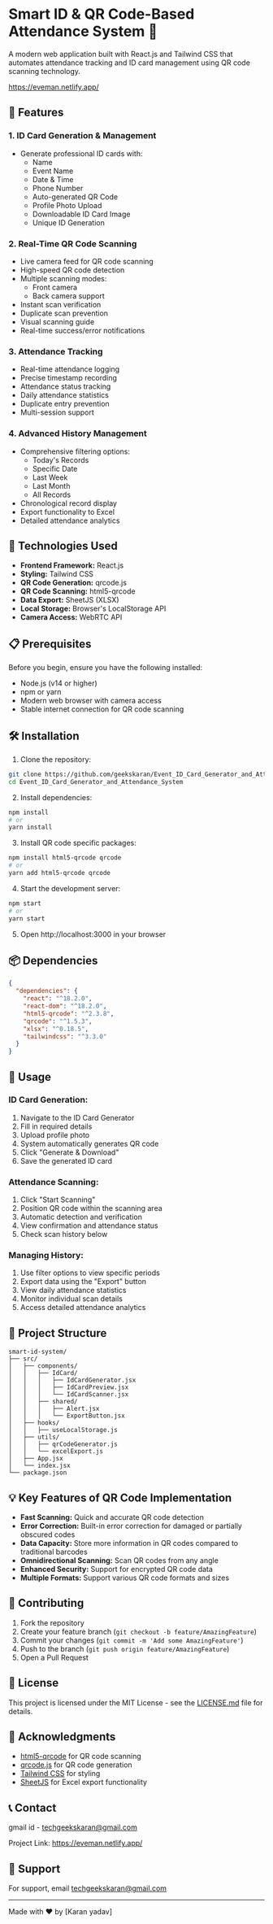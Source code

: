 # Smart ID & QR Code-Based Attendance System 📱

A modern web application built with React.js and Tailwind CSS that automates attendance tracking and ID card management using QR code scanning technology.

https://eveman.netlify.app/

## 🌟 Features

### 1. ID Card Generation & Management
- Generate professional ID cards with:
  - Name
  - Event Name
  - Date & Time
  - Phone Number
  - Auto-generated QR Code
  - Profile Photo Upload
  - Downloadable ID Card Image
  - Unique ID Generation

### 2. Real-Time QR Code Scanning
- Live camera feed for QR code scanning
- High-speed QR code detection
- Multiple scanning modes:
  - Front camera
  - Back camera support
- Instant scan verification
- Duplicate scan prevention
- Visual scanning guide
- Real-time success/error notifications

### 3. Attendance Tracking
- Real-time attendance logging
- Precise timestamp recording
- Attendance status tracking
- Daily attendance statistics
- Duplicate entry prevention
- Multi-session support

### 4. Advanced History Management
- Comprehensive filtering options:
  - Today's Records
  - Specific Date
  - Last Week
  - Last Month
  - All Records
- Chronological record display
- Export functionality to Excel
- Detailed attendance analytics

## 🚀 Technologies Used

- **Frontend Framework:** React.js
- **Styling:** Tailwind CSS
- **QR Code Generation:** qrcode.js
- **QR Code Scanning:** html5-qrcode
- **Data Export:** SheetJS (XLSX)
- **Local Storage:** Browser's LocalStorage API
- **Camera Access:** WebRTC API

## 📋 Prerequisites

Before you begin, ensure you have the following installed:
- Node.js (v14 or higher)
- npm or yarn
- Modern web browser with camera access
- Stable internet connection for QR code scanning

## 🛠️ Installation

1. Clone the repository:
```bash
git clone https://github.com/geekskaran/Event_ID_Card_Generator_and_Attendance_System.git
cd Event_ID_Card_Generator_and_Attendance_System
```

2. Install dependencies:
```bash
npm install
# or
yarn install
```

3. Install QR code specific packages:
```bash
npm install html5-qrcode qrcode
# or
yarn add html5-qrcode qrcode
```

4. Start the development server:
```bash
npm start
# or
yarn start
```

5. Open http://localhost:3000 in your browser

## 📦 Dependencies

```json
{
  "dependencies": {
    "react": "^18.2.0",
    "react-dom": "^18.2.0",
    "html5-qrcode": "^2.3.8",
    "qrcode": "^1.5.3",
    "xlsx": "^0.18.5",
    "tailwindcss": "^3.3.0"
  }
}
```

## 🎯 Usage

### ID Card Generation:
1. Navigate to the ID Card Generator
2. Fill in required details
3. Upload profile photo
4. System automatically generates QR code
5. Click "Generate & Download"
6. Save the generated ID card

### Attendance Scanning:
1. Click "Start Scanning"
2. Position QR code within the scanning area
3. Automatic detection and verification
4. View confirmation and attendance status
5. Check scan history below

### Managing History:
1. Use filter options to view specific periods
2. Export data using the "Export" button
3. View daily attendance statistics
4. Monitor individual scan details
5. Access detailed attendance analytics

## 📁 Project Structure

```
smart-id-system/
├── src/
│   ├── components/
│   │   ├── IdCard/
│   │   │   ├── IdCardGenerator.jsx
│   │   │   ├── IdCardPreview.jsx
│   │   │   └── IdCardScanner.jsx
│   │   ├── shared/
│   │   │   ├── Alert.jsx
│   │   │   └── ExportButton.jsx
│   ├── hooks/
│   │   ├── useLocalStorage.js
│   ├── utils/
│   │   ├── qrCodeGenerator.js
│   │   └── excelExport.js
│   ├── App.jsx
│   └── index.jsx
└── package.json
```

## 💡 Key Features of QR Code Implementation

- **Fast Scanning:** Quick and accurate QR code detection
- **Error Correction:** Built-in error correction for damaged or partially obscured codes
- **Data Capacity:** Store more information in QR codes compared to traditional barcodes
- **Omnidirectional Scanning:** Scan QR codes from any angle
- **Enhanced Security:** Support for encrypted QR code data
- **Multiple Formats:** Support various QR code formats and sizes

## 🤝 Contributing

1. Fork the repository
2. Create your feature branch (`git checkout -b feature/AmazingFeature`)
3. Commit your changes (`git commit -m 'Add some AmazingFeature'`)
4. Push to the branch (`git push origin feature/AmazingFeature`)
5. Open a Pull Request

## 📜 License

This project is licensed under the MIT License - see the [LICENSE.md](LICENSE.md) file for details.

## 🙏 Acknowledgments

- [html5-qrcode](https://github.com/mebjas/html5-qrcode) for QR code scanning
- [qrcode.js](https://github.com/soldair/node-qrcode) for QR code generation
- [Tailwind CSS](https://tailwindcss.com/) for styling
- [SheetJS](https://sheetjs.com/) for Excel export functionality

## 📞 Contact

gmail id  - techgeekskaran@gmail.com

Project Link: https://eveman.netlify.app/

## 🚨 Support

For support, email techgeekskaran@gmail.com

---

Made with ❤️ by [Karan yadav]
